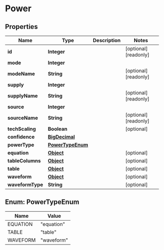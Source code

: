 

# Power

## Properties

Name | Type | Description | Notes
------------ | ------------- | ------------- | -------------
**id** | **Integer** |  |  [optional] [readonly]
**mode** | **Integer** |  | 
**modeName** | **String** |  |  [optional] [readonly]
**supply** | **Integer** |  | 
**supplyName** | **String** |  |  [optional] [readonly]
**source** | **Integer** |  | 
**sourceName** | **String** |  |  [optional] [readonly]
**techScaling** | **Boolean** |  |  [optional]
**confidence** | [**BigDecimal**](BigDecimal.md) |  | 
**powerType** | [**PowerTypeEnum**](#PowerTypeEnum) |  | 
**equation** | [**Object**](.md) |  |  [optional]
**tableColumns** | [**Object**](.md) |  |  [optional]
**table** | [**Object**](.md) |  |  [optional]
**waveform** | [**Object**](.md) |  |  [optional]
**waveformType** | **String** |  |  [optional]



## Enum: PowerTypeEnum

Name | Value
---- | -----
EQUATION | &quot;equation&quot;
TABLE | &quot;table&quot;
WAVEFORM | &quot;waveform&quot;



